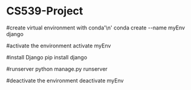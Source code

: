 # CS539-Project

#create virtual environment with conda'\n'
conda create --name myEnv django

#activate the environment
activate myEnv

#install Django
pip install django

#runserver
python manage.py runserver

#deactivate the environment
deactivate myEnv
